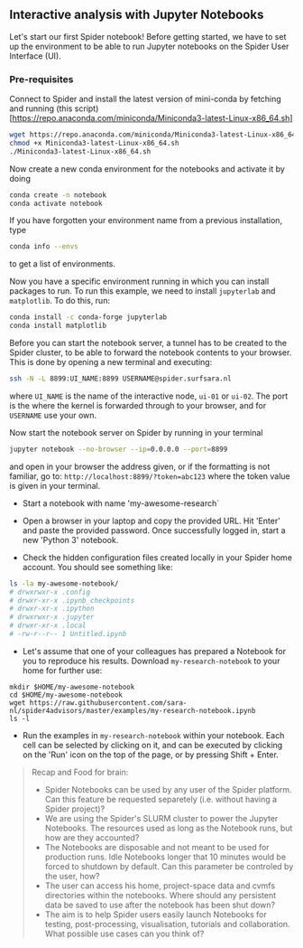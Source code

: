## Interactive analysis with Jupyter Notebooks

Let's start our first Spider notebook! Before getting started, we have to set up the environment
to be able to run Jupyter notebooks on the Spider User Interface (UI).

### Pre-requisites

Connect to Spider and install the latest version of mini-conda by fetching and running 
(this script)[https://repo.anaconda.com/miniconda/Miniconda3-latest-Linux-x86_64.sh]

```sh
wget https://repo.anaconda.com/miniconda/Miniconda3-latest-Linux-x86_64.sh
chmod +x Miniconda3-latest-Linux-x86_64.sh
./Miniconda3-latest-Linux-x86_64.sh
```

Now create a new conda environment for the notebooks and activate it by doing

```sh
conda create -n notebook
conda activate notebook
```

If you have forgotten your environment name from a previous installation, type

```sh
conda info --envs
```

to get a list of environments.

Now you have a specific environment running in which you can install packages
to run. To run this example, we need to install `jupyterlab` and `matplotlib`.
To do this, run:

```sh
conda install -c conda-forge jupyterlab
conda install matplotlib
```

Before you can start the notebook server, a tunnel has to be created to the
Spider cluster, to be able to forward the notebook contents to your browser.
This is done by opening a new terminal and executing:

```sh
ssh -N -L 8899:UI_NAME:8899 USERNAME@spider.surfsara.nl
```

where `UI_NAME` is the name of the interactive node, `ui-01` or `ui-02`. The 
port is the where the kernel is forwarded through to your browser, and for
`USERNAME` use your own. 

Now start the notebook server on Spider by running in your terminal

```sh
jupyter notebook --no-browser --ip=0.0.0.0 --port=8899
```

and open in your browser the address given, or if the formatting is not 
familiar, go to:
`http://localhost:8899/?token=abc123`
where the token value is given in your terminal.


* Start a notebook with name 'my-awesome-research`

* Open a browser in your laptop and copy the provided URL. Hit 'Enter' and paste the provided password. Once successfully logged in, start a new 'Python 3' notebook.

* Check the hidden configuration files created locally in your Spider home account. You should see something like:

```sh
ls -la my-awesome-notebook/
# drwxrwxr-x .config
# drwxr-xr-x .ipynb_checkpoints
# drwxr-xr-x .ipython
# drwxrwxr-x .jupyter
# drwxr-xr-x .local
# -rw-r--r-- 1 Untitled.ipynb
```

* Let's assume that one of your colleagues has prepared a Notebook for you to reproduce his results. Download `my-research-notebook` to your home for further use:

```
mkdir $HOME/my-awesome-notebook
cd $HOME/my-awesome-notebook
wget https://raw.githubusercontent.com/sara-nl/spider4advisors/master/examples/my-research-notebook.ipynb
ls -l
```

* Run the examples in `my-research-notebook` within your notebook. Each cell can be selected by clicking on it, and can be executed by clicking on the 'Run' icon on the top of the page, or by pressing Shift + Enter.

> Recap and Food for brain:  
> - Spider Notebooks can be used by any user of the Spider platform. Can this feature be requested separetely (i.e. without having a Spider project)?  
> - We are using the Spider's SLURM cluster to power the Jupyter Notebooks. The resources used as long as the Notebook runs, but how are they accounted?  
> - The Notebooks are disposable and not meant to be used for production runs. Idle Notebooks longer that 10 minutes would be forced to shutdown by default. Can this parameter be controled by the user, how?  
> - The user can access his home, project-space data and cvmfs directories within the notebooks. Where should any persistent data  be saved to use after the notebook has been shut down?  
> - The aim is to help Spider users easily launch Notebooks for testing, post-processing, visualisation, tutorials and collaboration. What possible use cases can you think of?  




